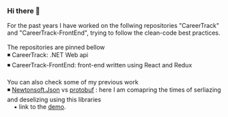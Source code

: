### Hi there 👋

For the past years I have worked on the follwing repositories "CareerTrack" and "CareerTrack-FrontEnd", trying to follow the clean-code best practices.<br />
<br />
The repositories are pinned bellow
<br />
◾ CareerTrack: .NET Web api<br />
◾ CareerTrack-FrontEnd: front-end written using React and Redux<br />
<br />
You can also check some of my previous work<br />
◾ [Newtonsoft.Json](https://www.newtonsoft.com/json/help/html/serializingjson.htm) vs [protobuf](https://protobuf.dev/) : here I am comapring the times of serliazing and deselizing using this libraries<br />
&nbsp;&nbsp;&nbsp;&nbsp;▪️ link to the [demo](https://www.youtube.com/watch?v=KNi18e0p7zQ).
<br />


<!--
**LiviuSosu/LiviuSosu** is a ✨ _special_ ✨ repository because its `README.md` (this file) appears on your GitHub profile.

Here are some ideas to get you started:

- 🔭 I’m currently working on ...
- 🌱 I’m currently learning ...
- 👯 I’m looking to collaborate on ...
- 🤔 I’m looking for help with ...
- 💬 Ask me about ...
- 📫 How to reach me: ...
- 😄 Pronouns: ...
- ⚡ Fun fact: ...
-->
